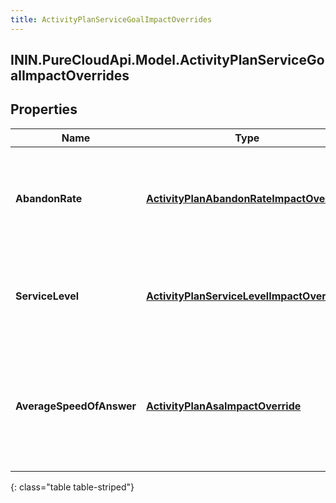 ```yaml
---
title: ActivityPlanServiceGoalImpactOverrides
---
```

## ININ.PureCloudApi.Model.ActivityPlanServiceGoalImpactOverrides

## Properties

|Name | Type | Description | Notes|
|------------ | ------------- | ------------- | -------------|
| **AbandonRate** | [**ActivityPlanAbandonRateImpactOverride**](ActivityPlanAbandonRateImpactOverride.html) | Abandon rate service goal override for the associated activity plan | |
| **ServiceLevel** | [**ActivityPlanServiceLevelImpactOverride**](ActivityPlanServiceLevelImpactOverride.html) | Service level goal override for the associated activity plan | |
| **AverageSpeedOfAnswer** | [**ActivityPlanAsaImpactOverride**](ActivityPlanAsaImpactOverride.html) | Average speed of answer service goal override for the associated activity plan | |
{: class="table table-striped"}


